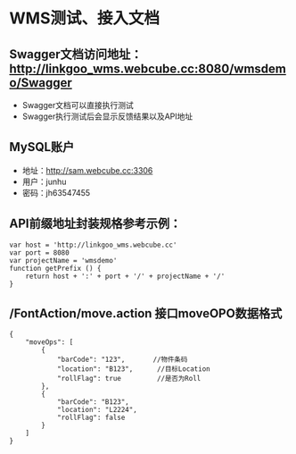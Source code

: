 # WMS测试、接入文档

## Swagger文档访问地址：http://linkgoo_wms.webcube.cc:8080/wmsdemo/Swagger
* Swagger文档可以直接执行测试
* Swagger执行测试后会显示反馈结果以及API地址

## MySQL账户
* 地址：http://sam.webcube.cc:3306
* 用户：junhu
* 密码：jh63547455

## API前缀地址封装规格参考示例：
``` JS
var host = 'http://linkgoo_wms.webcube.cc'
var port = 8080
var projectName = 'wmsdemo'
function getPrefix () {
    return host + ':' + port + '/' + projectName + '/'
}
```

## /FontAction/move.action 接口moveOPO数据格式
``` JS
{
    "moveOps": [
        {
            "barCode": "123",       //物件条码
            "location": "B123",      //目标Location      
            "rollFlag": true         //是否为Roll
        },
        {
            "barCode": "B123",
            "location": "L2224",
            "rollFlag": false
        }
    ]
}
```
